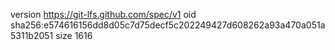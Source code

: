 version https://git-lfs.github.com/spec/v1
oid sha256:e574616156dd8d05c7d75decf5c202249427d608262a93a470a051a5311b2051
size 1616
